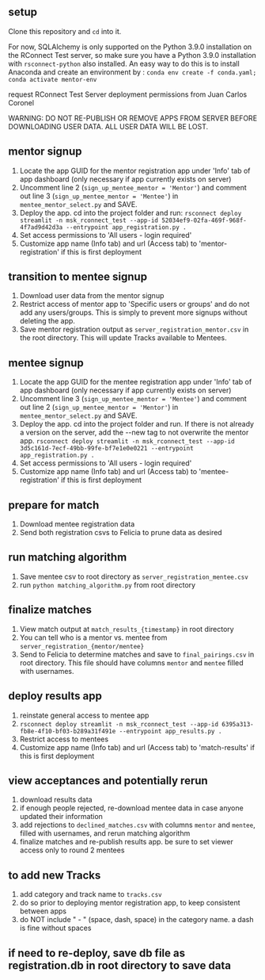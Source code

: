 ## setup
Clone this repository and `cd` into it.

For now, SQLAlchemy is only supported on the Python 3.9.0 installation on the RConnect Test server, so make sure you have a Python 3.9.0 installation with `rsconnect-python` also installed. An easy way to do this is to install Anaconda and create an environment by :
`conda env create -f conda.yaml; conda activate mentor-env`

request RConnect Test Server deployment permissions from Juan Carlos Coronel

WARNING:
DO NOT RE-PUBLISH OR REMOVE APPS FROM SERVER BEFORE DOWNLOADING USER DATA. ALL USER DATA WILL BE LOST.


## mentor signup
1. Locate the app GUID for the mentor registration app under 'Info' tab of app dashboard (only necessary if app currently exists on server)
2. Uncomment line 2 (`sign_up_mentee_mentor = 'Mentor'`) and comment out line 3 (`sign_up_mentee_mentor = 'Mentee'`) in `mentee_mentor_select.py` and SAVE.
3. Deploy the app. cd into the project folder and run:
`rsconnect deploy streamlit -n msk_rconnect_test --app-id 52034ef9-02fa-469f-968f-4f7ad9d42d3a --entrypoint app_registration.py .`
4. Set access permissions to 'All users - login required'
5. Customize app name (Info tab) and url (Access tab) to 'mentor-registration' if this is first deployment

## transition to mentee signup
1. Download user data from the mentor signup
2. Restrict access of mentor app to 'Specific users or groups' and do not add any users/groups. This is simply to prevent more signups without deleting the app.
3. Save mentor registration output as `server_registration_mentor.csv` in the root directory. This will update Tracks available to Mentees.

## mentee signup
1. Locate the app GUID for the mentee registration app under 'Info' tab of app dashboard (only necessary if app currently exists on server)
2. Uncomment line 3 (`sign_up_mentee_mentor = 'Mentee'`) and comment out line 2 (`sign_up_mentee_mentor = 'Mentor'`) in `mentee_mentor_select.py` and SAVE.
3. Deploy the app. cd into the project folder and run. If there is not already a version on the server, add the --new tag to not overwrite the mentor app.
`rsconnect deploy streamlit -n msk_rconnect_test --app-id 3d5c161d-7ecf-49bb-99fe-bf7e1e0e0221 --entrypoint app_registration.py .`
4. Set access permissions to 'All users - login required'
5. Customize app name (Info tab) and url (Access tab) to 'mentee-registration' if this is first deployment

## prepare for match
1. Download mentee registration data
2. Send both registration csvs to Felicia to prune data as desired

## run matching algorithm
1. Save mentee csv to root directory as `server_registration_mentee.csv`
2. run `python matching_algorithm.py` from root directory

## finalize matches
1. View match output at `match_results_{timestamp}` in root directory
2. You can tell who is a mentor vs. mentee from `server_registration_{mentor/mentee}`
3. Send to Felicia to determine matches and save to `final_pairings.csv` in root directory. This file should have columns `mentor` and `mentee` filled with usernames.

## deploy results app
1. reinstate general access to mentee app
1. `rsconnect deploy streamlit -n msk_rconnect_test --app-id 6395a313-fb8e-4f10-bf03-b289a31f491e --entrypoint app_results.py .`
2. Restrict access to mentees
3. Customize app name (Info tab) and url (Access tab) to 'match-results' if this is first deployment

## view acceptances and potentially rerun
1. download results data
2. if enough people rejected, re-download mentee data in case anyone updated their information
3. add rejections to `declined_matches.csv` with columns `mentor` and `mentee`, filled with usernames, and rerun matching algorithm
4. finalize matches and re-publish results app. be sure to set viewer access only to round 2 mentees

## to add new Tracks
1. add category and track name to `tracks.csv`
2. do so prior to deploying mentor registration app, to keep consistent between apps
3. do NOT include " - " (space, dash, space) in the category name. a dash is fine without spaces

## if need to re-deploy, save db file as registration.db in root directory to save data
